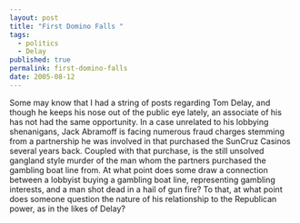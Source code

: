 ```yaml
---
layout: post
title: "First Domino Falls "
tags:
  - politics
  - Delay
published: true
permalink: first-domino-falls
date: 2005-08-12
---
```


Some may know that I had a string of posts regarding Tom Delay, and though he keeps his nose out of the public eye lately, an associate of his has not had the same opportunity.  In a case unrelated to his lobbying shenanigans, Jack Abramoff is facing numerous fraud charges stemming from a partnership he was involved in that purchased the SunCruz Casinos several years back.  Coupled with that purchase, is the still unsolved gangland style murder of the man whom the partners purchased the gambling boat line from.  At what point does some draw a connection between a lobbyist buying a gambling boat line, representing gambling interests, and a man shot dead in a hail of gun fire?  To that, at what point does someone question the nature of his relationship to the Republican power, as in the likes of Delay?
